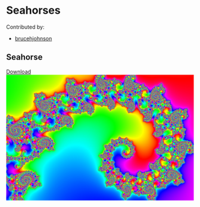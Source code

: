 # Seahorses

Contributed by:

- [brucehjohnson](https://github.com/brucehjohnson)

## Seahorse

[Download](Seahorse.mandart)
!["Seahorse"](Seahorse.png)

